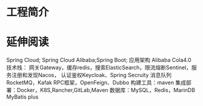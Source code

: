 # 工程简介

# 延伸阅读


Spring Cloud; Spring Cloud Alibaba;Spring Boot;
应用架构 Alibaba Cola4.0
技术栈：
网关Gateway，缓存redis，搜索ElasticSearch，限流熔断Sentinel，服务注册和发现Nacos，
认证鉴权Keycloak、Spring Secruity
消息队列RocketMQ，Kafak
RPC框架，OpenFeign、Dubbo
构建工具：maven
集成部署：Docker，K8S,Rancher,GitLab,Maven
数据库：MySQL，Redis，MarinDB
MyBatis plus
